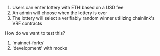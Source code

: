 1. Users can enter lottery with ETH based on a USD fee
2. An admin will choose when the lottery is over
3. The lottery will select a verifiably random winner utilizing chainlink's VRF contracts

How do we want to test this?

1. 'mainnet-forks'
2. 'development' with mocks